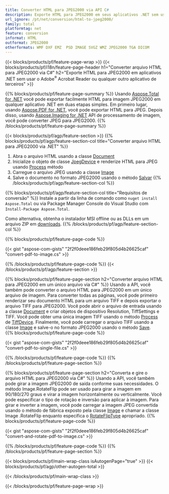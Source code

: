 ```yaml
---
title: Converter HTML para JPEG2000 via API C#
description: Exporte HTML para JPEG2000 em seus aplicativos .NET sem usar nenhum aplicativo de terceiros
url_ignore: /pt/net/conversion/html-to-jpeg2000/
family: total
platformtag: net
feature: conversion
informat: HTML
outformat: JPEG2000
otherformats: WMF DXF EMZ  PSD IMAGE SVGZ WMZ JPEG2000 TGA DICOM
---
```

{{< blocks/products/pf/feature-page-wrap >}}
{{< blocks/products/pf/i18n/feature-page-header h1="Converter arquivo HTML para JPEG2000 via C#" h2="Exporte HTML para JPEG2000 em aplicativos .NET sem usar o Adobe<sup>&reg;</sup> Acrobat Reader ou qualquer outro aplicativo de terceiros" >}}

{{% blocks/products/pf/feature-page-summary %}}
Usando [Aspose.Total for .NET](https://products.aspose.com/total/net/) você pode exportar facilmente HTML para imagem JPEG2000 em qualquer aplicativo .NET em duas etapas simples. Em primeiro lugar, usando [Aspose.PDF for .NET](https://products.aspose.com/pdf/net/), você pode exportar HTML para JPEG. Depois disso, usando [Aspose.Imaging for .NET](https://products.aspose.com/imaging/net/) API de processamento de imagem, você pode converter JPEG para JPEG2000.
{{% /blocks/products/pf/feature-page-summary  %}}

{{< blocks/products/pf/agp/feature-section >}}
{{% blocks/products/pf/agp/feature-section-col title="Converter arquivo HTML para JPEG2000 via .NET" %}}
1. Abra o arquivo HTML usando a classe [Document](https://reference.aspose.com/pdf/net/aspose.pdf/document)
2. Inicialize o objeto de classe [JpegDevice](https://reference.aspose.com/pdf/net/aspose.pdf.devices/jpegdevice) e renderize HTML para JPEG usando [Process](https://reference.aspose.com/pdf/net/aspose.pdf.devices.pagedevice/process/methods/1) método
3. Carregue o arquivo JPEG usando a classe [Image](https://reference.aspose.com/imaging/net/aspose.imaging/image)
4. Salve o documento no formato JPEG2000 usando o método [Salvar](https://reference.aspose.com/imaging/net/aspose.imaging.image/save/methods/4)
{{% /blocks/products/pf/agp/feature-section-col %}}

{{% blocks/products/pf/agp/feature-section-col title="Requisitos de conversão" %}}
Instale a partir da linha de comando como ```nuget install Aspose.Total``` ou via Package Manager Console do Visual Studio com ```Install-Package Aspose.Total```.

Como alternativa, obtenha o instalador MSI offline ou as DLLs em um arquivo ZIP em [downloads](https://releases.aspose.com/total/net).
{{% /blocks/products/pf/agp/feature-section-col %}}

{{% blocks/products/pf/feature-page-code %}}

{{< gist "aspose-com-gists" "2f2f0deee186feb29f805d4b26625caf" "convert-pdf-to-image.cs" >}}


{{% /blocks/products/pf/feature-page-code %}}
{{< /blocks/products/pf/agp/feature-section >}}

{{% blocks/products/pf/feature-page-section  h2="Converter arquivo HTML para JPEG2000 em um único arquivo via C#" %}}
Usando a API, você também pode converter o arquivo HTML para JPEG2000 em um único arquivo de imagem. Para converter todas as páginas, você pode primeiro renderizar seu documento HTML para um arquivo TIFF e depois exportar o arquivo TIFF para JPEG2000. Você pode abrir o arquivo de entrada usando a classe [Document](https://reference.aspose.com/pdf/net/aspose.pdf/document) e criar objetos de dispositivo Resolution, TiffSettings e TIFF. Você pode obter uma única imagem TIFF usando o método [Process](https://reference.aspose.com/pdf/net/aspose.pdf.devices.documentdevice/process/methods/3) de [TiffDevice](https://reference.aspose.com/pdf/net/aspose.pdf.devices/tiffdevice). Finalmente, você pode carregar o arquivo TIFF usando a classe [Image](https://reference.aspose.com/imaging/net/aspose.imaging/image)
e salve-o no formato JPEG2000 usando o método [Save](https://reference.aspose.com/imaging/net/aspose.imaging.image/save/methods/4).  
{{% blocks/products/pf/feature-page-code %}}

{{< gist "aspose-com-gists" "2f2f0deee186feb29f805d4b26625caf" "convert-pdf-to-single-file.cs" >}}

{{% /blocks/products/pf/feature-page-code  %}}
{{% /blocks/products/pf/feature-page-section %}}

{{% blocks/products/pf/feature-page-section  h2="Converta e gire o arquivo HTML para JPEG2000 via C#" %}}
Usando a API, você também pode girar a imagem JPEG2000 de saída conforme suas necessidades. O método Image.RotateFlip pode ser usado para girar a imagem em 90/180/270 graus e virar a imagem horizontalmente ou verticalmente. Você pode especificar o tipo de rotação e inversão para aplicar à imagem. Para girar e inverter a imagem, você pode carregar a imagem JPEG convertida usando o método de fábrica exposto pela classe [Image](https://reference.aspose.com/imaging/net/aspose.imaging/image) e chamar a classe Image .RotateFlip enquanto especifica o [RotateFlipType](https://reference.aspose.com/imaging/net/aspose.imaging/rotatefliptype) apropriado. 
{{% blocks/products/pf/feature-page-code %}}

{{< gist "aspose-com-gists" "2f2f0deee186feb29f805d4b26625caf" "convert-and-rotate-pdf-to-image.cs" >}}

{{% /blocks/products/pf/feature-page-code  %}}
{{% /blocks/products/pf/feature-page-section %}}

{{< blocks/products/pf/main-wrap-class isAutogenPage="true" >}}
{{< blocks/products/pf/agp/other-autogen-total >}}


{{< /blocks/products/pf/main-wrap-class >}}

{{< /blocks/products/pf/feature-page-wrap >}}